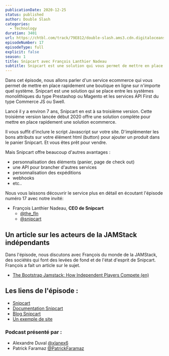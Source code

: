 ```yaml
---
publicationDate: 2020-12-25
status: published
author: Double Slash
categories:
  - Technology
duration: 3401
url: https://chtbl.com/track/79E812/double-slash.ams3.cdn.digitaloceanspaces.com/DS_016_swa.mp3
episodeNumber: 17
episodeType: full
explicit: false
season: 1
title: Snipcart avec François Lanthier Nadeau
subtitle: Snipcart est une solution qui vous permet de mettre en place rapidement une boutique en ligne sur n'importe quel système
---
```


Dans cet épisode, nous allons parler d'un service ecommerce qui vous permet de mettre en place rapidement une boutique en ligne sur n'importe quel système. Snipcart est une solution qui se place entre les systèmes monolithiques du type Prestashop ou Magento et les services API First du type Commerce JS ou Swell.

Lancé il y a environ 7 ans, Snipcart en est à sa troisième version. Cette troisième version lancée début 2020 offre une solution complète pour mettre en place rapidement une solution ecommerce.

Il vous suffit d'inclure le script Javascript sur votre site. D'implémenter les bons attributs sur votre élément html (button) pour ajouter un produit dans le panier Snipcart. Et vous êtes prêt pour vendre.

Mais Snipcart offre beaucoup d'autres avantages :

- personnalisation des éléments (panier, page de check out)
- une API pour brancher d'autres services
- personnalisation des expéditions
- webhooks
- etc..

Nous vous laissons découvrir le service plus en détail en écoutant l'épisode numéro 17 avec notre invité:

- François Lanthier Nadeau, **CEO de Snipcart**
  - [@the_fln](https://twitter.com/the_fln)
  - [@snipcart](https://twitter.com/snipcart)

## Un article sur les acteurs de la JAMStack indépendants

Dans l'épisode, nous discutons avec François du monde de la JAMStack, des sociétés qui font des levées de fond et de l'état d'esprit de Snipcart. François a fait un article sur le sujet.

- [The Bootstrap Jamstack: How Independent Players Compete
  (en)](https://snipcart.com/blog/bootstrap-jamstack)

## Les liens de l'épisode :

- [Snipcart](https://snipcart.com/)
- [Documentation Snipcart](https://docs.snipcart.com/v3/)
- [Blog Snipcart](https://snipcart.com/blog)
- [Un exemple de site](https://www.mercredibiscuiterie.com/)

### Podcast présenté par :

- Alexandre Duval [@xlanex6](https://twitter.com/xlanex6)
- Patrick Faramaz [@PatrickFaramaz](https://twitter.com/PatrickFaramaz)
